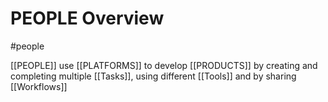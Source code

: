 # PEOPLE Overview
 #people

[[PEOPLE]] use [[PLATFORMS]] to develop [[PRODUCTS]] by creating and completing multiple [[Tasks]], using different [[Tools]] and by sharing [[Workflows]]










 
